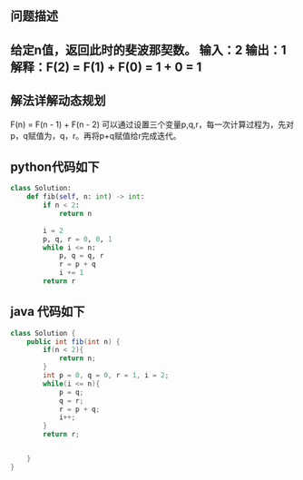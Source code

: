 ## 问题描述
给定n值，返回此时的斐波那契数。
输入：2
输出：1
解释：F(2) = F(1) + F(0) = 1 + 0 = 1
---
## 解法详解动态规划
F(n) = F(n - 1) + F(n - 2)
可以通过设置三个变量p,q,r，每一次计算过程为，先对p，q赋值为，q，r。再将p+q赋值给r完成迭代。
## python代码如下
```python
class Solution:
    def fib(self, n: int) -> int:
        if n < 2:
            return n
        
        i = 2
        p, q, r = 0, 0, 1
        while i <= n:
            p, q = q, r
            r = p + q
            i += 1
        return r
```
## java 代码如下
```java
class Solution {
    public int fib(int n) {
        if(n < 2){
            return n;
        }
        int p = 0, q = 0, r = 1, i = 2;
        while(i <= n){
            p = q;
            q = r;
            r = p + q;
            i++;
        }
        return r;


    }
}
```
